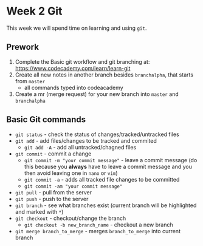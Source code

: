 # Week 2 Git

This week we will spend time on learning and using `git`. 

## Prework

1. Complete the Basic git workflow and git branching at: https://www.codecademy.com/learn/learn-git
2. Create all new notes in another branch besides `branchalpha`, that starts from `master`
    * all commands typed into codeacademy
3. Create a mr (merge request) for your new branch into `master` and `branchalpha`

## Basic Git commands

* `git status` - check the status of changes/tracked/untracked files
* `git add` - add files/changes to be tracked and commited
    - `git add -A` - add all untracked/chagned files
* `git commit` - commit a change
    - `git commit -m "your commit message"` - leave a commit message (do this because you **always** have to leave a commit message and you then avoid leaving one in `nano` or `vim`)
    - `git commit -a` - adds all tracked file changes to be committed
    - `git commit -am "your commit message"`
* `git pull` - pull from the server
* `git push` - push to the server
* `git branch` - see what branches exist (current branch will be highlighted and marked with `*`)
* `git checkout` - checkout/change the branch
    - `git checkout -b new_branch_name` - checkout a new branch
* `git merge branch_to_merge` - merges `branch_to_merge` into current branch

#
